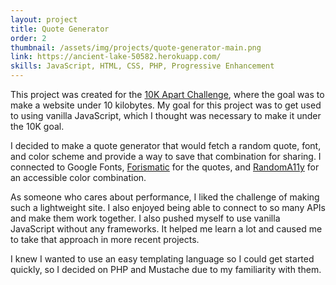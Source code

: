 ```yaml
---
layout: project
title: Quote Generator
order: 2
thumbnail: /assets/img/projects/quote-generator-main.png
link: https://ancient-lake-50582.herokuapp.com/
skills: JavaScript, HTML, CSS, PHP, Progressive Enhancement
---
```


This project was created for the [10K Apart Challenge](https://a-k-apart.com/), where the goal was to make a website under 10 kilobytes. My goal for this project was to get used to using vanilla JavaScript, which I thought was necessary to make it under the 10K goal.

I decided to make a quote generator that would fetch a random quote, font, and color scheme and provide a way to save that combination for sharing. I connected to Google Fonts, [Forismatic](http://forismatic.com/en/) for the quotes, and [RandomA11y](http://www.randoma11y.com/) for an accessible color combination.

As someone who cares about performance, I liked the challenge of making such a lightweight site. I also enjoyed being able to connect to so many APIs and make them work together. I also pushed myself to use vanilla JavaScript without any frameworks. It helped me learn a lot and caused me to take that approach in more recent projects.

I knew I wanted to use an easy templating language so I could get started quickly, so I decided on PHP and Mustache due to my familiarity with them.
